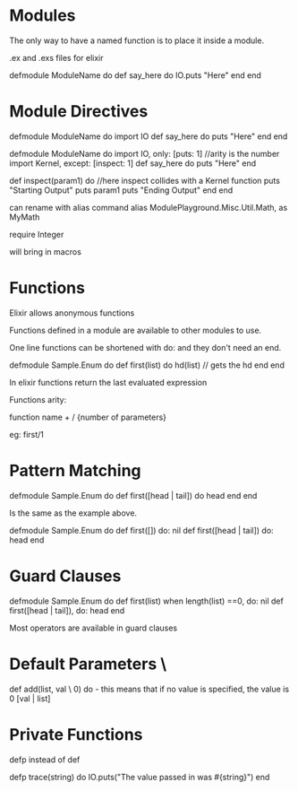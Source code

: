 # Modules

The only way to have a named function is to place it inside a module.

.ex and .exs files for elixir

defmodule ModuleName do
  def say_here do
    IO.puts "Here"
  end
end

# Module Directives

defmodule ModuleName do
import IO
  def say_here do
    puts "Here"
  end
end

defmodule ModuleName do
import IO, only: [puts: 1] //arity is the number
import Kernel, except: [inspect: 1]
  def say_here do
    puts "Here"
  end

  def inspect(param1) do     //here inspect collides with a Kernel function
    puts "Starting Output"
    puts param1
    puts "Ending Output"
  end
end


can rename with alias command
alias ModulePlayground.Misc.Util.Math, as MyMath

require Integer

will bring in macros

# Functions

Elixir allows anonymous functions

Functions defined in a module are available to other modules to use.

One line functions can be shortened with do: and they don't need an end.

defmodule Sample.Enum do
  def first(list) do
    hd(list) // gets the hd
  end
end

In elixir functions return the last evaluated expression

Functions arity:

function name + / {number of parameters}

eg: first/1

# Pattern Matching

defmodule Sample.Enum do
  def first([head | tail]) do
    head
  end
end

Is the same as the example above.

defmodule Sample.Enum do
  def first([]) do: nil
  def first([head | tail]) do: head
end

# Guard Clauses

defmodule Sample.Enum do
  def first(list) when length(list) ==0, do: nil
  def first([head | tail]), do: head
end

Most operators are available in guard clauses

# Default Parameters \\

def add(list, val \\ 0) do - this means that if no value is specified, the value is 0
[val | list]  

# Private Functions

defp instead of def

defp trace(string) do
  IO.puts("The value passed in was #{string}")
end
